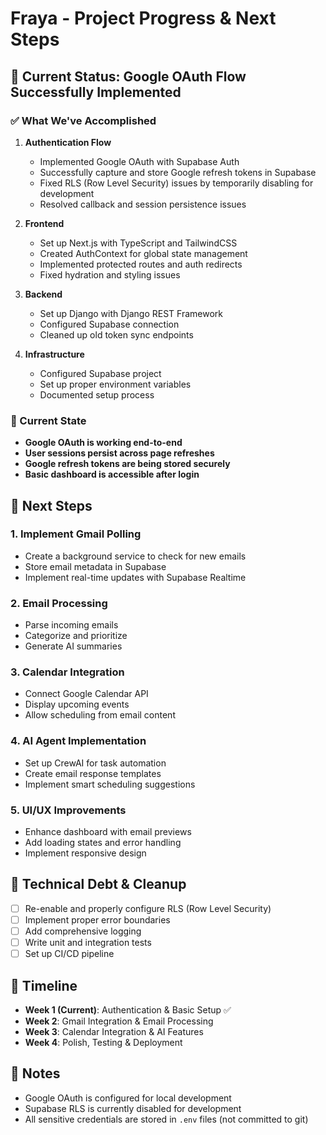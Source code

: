 # Fraya - Project Progress & Next Steps

## 🎯 Current Status: Google OAuth Flow Successfully Implemented

### ✅ What We've Accomplished

1. **Authentication Flow**
   - Implemented Google OAuth with Supabase Auth
   - Successfully capture and store Google refresh tokens in Supabase
   - Fixed RLS (Row Level Security) issues by temporarily disabling for development
   - Resolved callback and session persistence issues

2. **Frontend**
   - Set up Next.js with TypeScript and TailwindCSS
   - Created AuthContext for global state management
   - Implemented protected routes and auth redirects
   - Fixed hydration and styling issues

3. **Backend**
   - Set up Django with Django REST Framework
   - Configured Supabase connection
   - Cleaned up old token sync endpoints

4. **Infrastructure**
   - Configured Supabase project
   - Set up proper environment variables
   - Documented setup process

### 🔄 Current State

- **Google OAuth is working end-to-end**
- **User sessions persist across page refreshes**
- **Google refresh tokens are being stored securely**
- **Basic dashboard is accessible after login**

## 🚀 Next Steps

### 1. Implement Gmail Polling
   - Create a background service to check for new emails
   - Store email metadata in Supabase
   - Implement real-time updates with Supabase Realtime

### 2. Email Processing
   - Parse incoming emails
   - Categorize and prioritize
   - Generate AI summaries

### 3. Calendar Integration
   - Connect Google Calendar API
   - Display upcoming events
   - Allow scheduling from email content

### 4. AI Agent Implementation
   - Set up CrewAI for task automation
   - Create email response templates
   - Implement smart scheduling suggestions

### 5. UI/UX Improvements
   - Enhance dashboard with email previews
   - Add loading states and error handling
   - Implement responsive design

## 🔧 Technical Debt & Cleanup

- [ ] Re-enable and properly configure RLS (Row Level Security)
- [ ] Implement proper error boundaries
- [ ] Add comprehensive logging
- [ ] Write unit and integration tests
- [ ] Set up CI/CD pipeline

## 📅 Timeline

- **Week 1 (Current)**: Authentication & Basic Setup ✅
- **Week 2**: Gmail Integration & Email Processing
- **Week 3**: Calendar Integration & AI Features
- **Week 4**: Polish, Testing & Deployment

## 📝 Notes

- Google OAuth is configured for local development
- Supabase RLS is currently disabled for development
- All sensitive credentials are stored in `.env` files (not committed to git)
